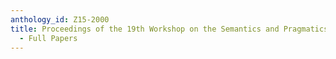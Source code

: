 ```yaml
---
anthology_id: Z15-2000
title: Proceedings of the 19th Workshop on the Semantics and Pragmatics of Dialogue
  - Full Papers
---
```

